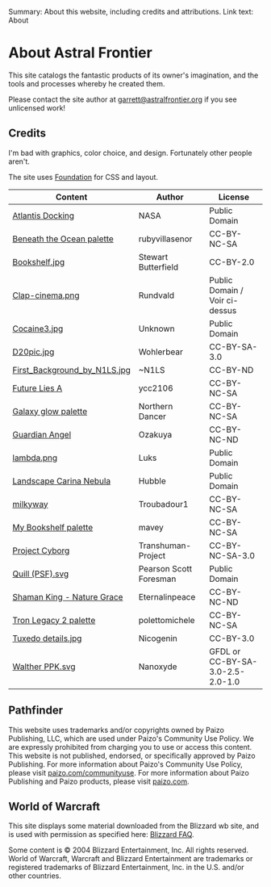 Summary: About this website, including credits and attributions.
Link text: About

# About Astral Frontier

This site catalogs the fantastic products of its owner's imagination, and the tools and processes whereby he created them.

Please contact the site author at garrett@astralfrontier.org if you see unlicensed work!

Credits
-------

I'm bad with graphics, color choice, and design. Fortunately other people aren't.

The site uses [Foundation](http://foundation.zurb.com/) for CSS and layout.

Content                        | Author                 | License
------------------------------ | ---------------------- | -------
[Atlantis Docking]             | NASA                   | Public Domain
[Beneath the Ocean palette]    | rubyvillasenor         | CC-BY-NC-SA
[Bookshelf.jpg]                | Stewart Butterfield    | CC-BY-2.0
[Clap-cinema.png]              | Rundvald               | Public Domain / Voir ci-dessus
[Cocaine3.jpg]                 | Unknown                | Public Domain
[D20pic.jpg]                   | Wohlerbear             | CC-BY-SA-3.0
[First_Background_by_N1LS.jpg] | ~N1LS                  | CC-BY-ND
[Future Lies A]                | ycc2106                | CC-BY-NC-SA
[Galaxy glow palette]          | Northern Dancer        | CC-BY-NC-SA
[Guardian Angel]               | Ozakuya                | CC-BY-NC-ND
[lambda.png]                   | Luks                   | Public Domain
[Landscape Carina Nebula]      | Hubble                 | Public Domain
[milkyway]                     | Troubadour1            | CC-BY-NC-SA
[My Bookshelf palette]         | mavey                  | CC-BY-NC-SA
[Project Cyborg]               | Transhuman-Project     | CC-BY-NC-SA-3.0
[Quill (PSF).svg]              | Pearson Scott Foresman | Public Domain
[Shaman King - Nature Grace]   | Eternalinpeace         | CC-BY-NC-ND
[Tron Legacy 2 palette]        | polettomichele         | CC-BY-NC-SA
[Tuxedo details.jpg]           | Nicogenin              | CC-BY-3.0
[Walther PPK.svg]              | Nanoxyde               | GFDL or CC-BY-SA-3.0-2.5-2.0-1.0

Pathfinder
----------

This website uses trademarks and/or copyrights owned by Paizo Publishing, LLC, which are used under Paizo's Community Use Policy. We are expressly prohibited from charging you to use or access this content. This website is not published, endorsed, or specifically approved by Paizo Publishing. For more information about Paizo's Community Use Policy, please visit [paizo.com/communityuse](http://paizo.com/communityuse). For more information about Paizo Publishing and Paizo products, please visit [paizo.com](http://paizo.com/).

World of Warcraft
-----------------

This site displays some material downloaded from the Blizzard wb site, and is used with permission as specified here: [Blizzard FAQ](http://us.blizzard.com/en-us/company/about/legal-faq.html).

Some content is &copy; 2004 Blizzard Entertainment, Inc. All rights reserved. World of Warcraft, Warcraft and Blizzard Entertainment are trademarks or registered trademarks of Blizzard Entertainment, Inc. in the U.S. and/or other countries.

[Atlantis Docking]: http://commons.wikimedia.org/wiki/File:Atlantis_Docking_with_ISS_June_10_2007.jpg
[Beneath the Ocean palette]: http://www.colourlovers.com/palette/1474389/BENEATH_THE_OCEAN...
[Bookshelf.jpg]: http://commons.wikimedia.org/wiki/File:Bookshelf.jpg
[Clap-cinema.png]: http://commons.wikimedia.org/wiki/File:Clap-cinema.png
[Cocaine3.jpg]: http://commons.wikimedia.org/wiki/File:Cocaine3.jpg
[D20pic.jpg]: http://commons.wikimedia.org/wiki/File:D20pic.jpg
[First_Background_by_N1LS.jpg]: http://n1ls.deviantart.com/art/First-Background-62110789
[Future Lies A]: http://www.colourlovers.com/palette/1399398/Future_Lies_A_...
[Galaxy glow palette]: http://www.colourlovers.com/palette/1239681/Galaxy_glow
[Guardian Angel]: http://ozakuya.deviantart.com/art/Guardian-Angel-178586564
[lambda.png]: http://commons.wikimedia.org/wiki/File:Lambda_lc.svg
[Landscape Carina Nebula]: http://commons.wikimedia.org/wiki/File:Landscape_Carina_Nebula.jpg
[milkyway]: http://www.flickr.com/photos/9614328@N02/6034593855/
[My Bookshelf palette]: http://www.colourlovers.com/palette/2513686/my_bookshelf
[Paizo]: http://paizo.com/paizo/about/communityuse
[Project Cyborg]: http://transhuman-project.deviantart.com/art/Project-Cyborg-99991151
[Quill (PSF).svg]: http://commons.wikimedia.org/wiki/File:Quill_(PSF).svg
[Shaman King - Nature Grace]: http://eternalinpeace.deviantart.com/art/The-Shaman-King-Nature-Grace-91583228
[Tron Legacy 2 palette]: http://www.colourlovers.com/palette/1406402/Tron_Legacy_2
[Tuxedo details.jpg]: http://commons.wikimedia.org/wiki/File:Tuxedo_details.jpg
[Walther PPK.svg]: http://commons.wikimedia.org/wiki/File:Walther_PPK.svg
